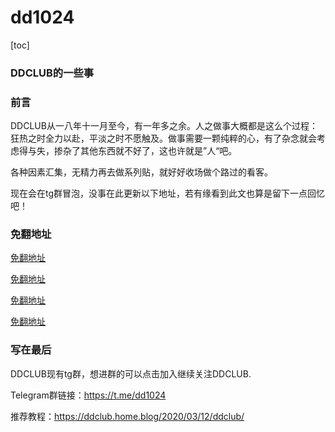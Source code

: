 # dd1024

 [toc]

### DDCLUB的一些事

### 前言

DDCLUB从一八年十一月至今，有一年多之余。人之做事大概都是这么个过程：狂热之时全力以赴，平淡之时不愿触及。做事需要一颗纯粹的心，有了杂念就会考虑得与失，掺杂了其他东西就不好了，这也许就是”人“吧。

各种因素汇集，无精力再去做系列贴，就好好收场做个路过的看客。

现在会在tg群冒泡，没事在此更新以下地址，若有缘看到此文也算是留下一点回忆吧！

### 免翻地址

[免翻地址](https://cl.hn32.xyz/)

[免翻地址](https://cl.he32.xyz/)

[免翻地址](https://cl.hu32.xyz/)

[免翻地址](https://cb.321i.xyz/)

### 写在最后

DDCLUB现有tg群，想进群的可以点击加入继续关注DDCLUB.

Telegram群链接：https://t.me/dd1024

推荐教程：https://ddclub.home.blog/2020/03/12/ddclub/



